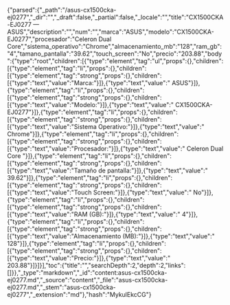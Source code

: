 {"parsed":{"_path":"/asus-cx1500cka-ej0277","_dir":"","_draft":false,"_partial":false,"_locale":"","title":"CX1500CKA-EJ0277 — ASUS","description":"","num":"","marca":"ASUS","modelo":"CX1500CKA-EJ0277","procesador":"Celeron Dual Core","sistema_operativo":"Chrome","almacenamiento_mb":"128","ram_gb":"4","tamano_pantalla":"39.62","touch_screen":"No","precio":"203.88","body":{"type":"root","children":[{"type":"element","tag":"ul","props":{},"children":[{"type":"element","tag":"li","props":{},"children":[{"type":"element","tag":"strong","props":{},"children":[{"type":"text","value":"Marca:"}]},{"type":"text","value":" ASUS"}]},{"type":"element","tag":"li","props":{},"children":[{"type":"element","tag":"strong","props":{},"children":[{"type":"text","value":"Modelo:"}]},{"type":"text","value":" CX1500CKA-EJ0277"}]},{"type":"element","tag":"li","props":{},"children":[{"type":"element","tag":"strong","props":{},"children":[{"type":"text","value":"Sistema Operativo:"}]},{"type":"text","value":" Chrome"}]},{"type":"element","tag":"li","props":{},"children":[{"type":"element","tag":"strong","props":{},"children":[{"type":"text","value":"Procesador:"}]},{"type":"text","value":" Celeron Dual Core "}]},{"type":"element","tag":"li","props":{},"children":[{"type":"element","tag":"strong","props":{},"children":[{"type":"text","value":"Tamaño de pantalla:"}]},{"type":"text","value":" 39.62"}]},{"type":"element","tag":"li","props":{},"children":[{"type":"element","tag":"strong","props":{},"children":[{"type":"text","value":"Touch Screen:"}]},{"type":"text","value":" No"}]},{"type":"element","tag":"li","props":{},"children":[{"type":"element","tag":"strong","props":{},"children":[{"type":"text","value":"RAM (GB):"}]},{"type":"text","value":" 4"}]},{"type":"element","tag":"li","props":{},"children":[{"type":"element","tag":"strong","props":{},"children":[{"type":"text","value":"Almacenamiento (MB):"}]},{"type":"text","value":" 128"}]},{"type":"element","tag":"li","props":{},"children":[{"type":"element","tag":"strong","props":{},"children":[{"type":"text","value":"Precio:"}]},{"type":"text","value":" 203.88"}]}]}],"toc":{"title":"","searchDepth":2,"depth":2,"links":[]}},"_type":"markdown","_id":"content:asus-cx1500cka-ej0277.md","_source":"content","_file":"asus-cx1500cka-ej0277.md","_stem":"asus-cx1500cka-ej0277","_extension":"md"},"hash":"MykulEkcCG"}